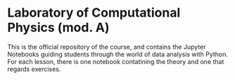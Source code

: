 # Laboratory of Computational Physics (mod. A)

This is the official repository of the course, and contains the Jupyter Notebooks guiding students through the world of data analysis with Python. 
For each lesson, there is one notebook contatining the theory and one that regards exercises.
